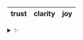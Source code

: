 | trust | clarity | joy |
| :---: | :-----: | :-: |

<details>
  <summary>✨</summary>
  These words are chosen at random each day. New words will appear here tomorrow morning.
</details>